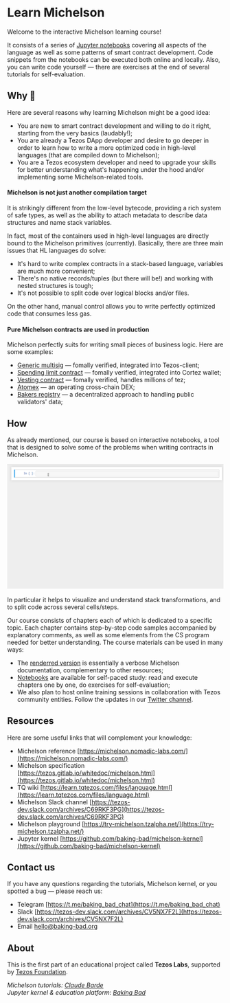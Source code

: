 # Learn Michelson
Welcome to the interactive Michelson learning course!   

It consists of a series of [Jupyter notebooks](https://jupyter.org/) covering all aspects of the language as well as some patterns of smart contract development. Code snippets from the notebooks can be executed both online and locally. Also, you can write code yourself — there are exercises at the end of several tutorials for self-evaluation.  

## Why 🤔
Here are several reasons why learning Michelson might be a good idea:
* You are new to smart contract development and willing to do it right, starting from the very basics (laudably!);
* You are already a Tezos DApp developer and desire to go deeper in order to learn how to write a more optimized code in high-level languages (that are compiled down to Michelson);
* You are a Tezos ecosystem developer and need to upgrade your skills for better understanding what's happening under the hood and/or implementing some Michelson-related tools.

#### Michelson is not just another compilation target
It is strikingly different from the low-level bytecode, providing a rich system of safe types, as well as the ability to attach metadata to describe data structures and name stack variables.  

In fact, most of the containers used in high-level languages are directly bound to the Michelson primitives (currently). Basically, there are three main issues that HL languages do solve:
* It's hard to write complex contracts in a stack-based language, variables are much more convenient;
* There's no native records/tuples (but there will be!) and working with nested structures is tough;
* It's not possible to split code over logical blocks and/or files.

On the other hand, manual control allows you to write perfectly optimized code that consumes less gas.

#### Pure Michelson contracts are used in production
Michelson perfectly suits for writing small pieces of business logic. Here are some examples:
* [Generic multisig](https://github.com/murbard/smart-contracts/blob/master/multisig/michelson/generic.tz) — fomally verified, integrated into Tezos-client;
* [Spending limit contract](https://blog.nomadic-labs.com/cortez-security-by-using-the-spending-limit-contract.html) — fomally verified, integrated into Cortez wallet;
* [Vesting contract](https://better-call.dev/mainnet/KT1PDAELuX7CypUHinUgFgGFskKs7ytwh5Vw/operations) — fomally verified, handles millions of tez;
* [Atomex](https://better-call.dev/mainnet/KT1VG2WtYdSWz5E7chTeAdDPZNy2MpP8pTfL/operations) — an operating cross-chain DEX;
* [Bakers registry](https://better-call.dev/mainnet/KT1ChNsEFxwyCbJyWGSL3KdjeXE28AY1Kaog/operations) — a decentralized approach to handling public validators' data;

## How 
As already mentioned, our course is based on interactive notebooks, a tool that is designed to solve some of the problems when writing contracts in Michelson.

![Michelson kernel](./.vuepress/public/kernel_intro.gif)

In particular it helps to visualize and understand stack transformations, and to split code across several cells/steps.  

Our course consists of chapters each of which is dedicated to a specific topic. Each chapter contains step-by-step code samples accompanied by explanatory comments, as well as some elements from the CS program needed for better understanding. The course materials can be used in many ways:
* The [renderred version](/introduction.html) is essentially a verbose Michelson documentation, complementary to other resources;
* [Notebooks](https://github.com/baking-bad/michelson-labs) are available for self-paced study: read and execute chapters one by one, do exercises for self-evaluation;
* We also plan to host online training sessions in collaboration with Tezos community entities. Follow the updates in our [Twitter channel](https://twitter.com/tezosbakingbad).

## Resources
Here are some useful links that will complement your knowledge:
* Michelson reference [https://michelson.nomadic-labs.com/](https://michelson.nomadic-labs.com/)
* Michelson specification [https://tezos.gitlab.io/whitedoc/michelson.html](https://tezos.gitlab.io/whitedoc/michelson.html)
* TQ wiki [https://learn.tqtezos.com/files/language.html](https://learn.tqtezos.com/files/language.html)
* Michelson Slack channel [https://tezos-dev.slack.com/archives/C69RKF3PG](https://tezos-dev.slack.com/archives/C69RKF3PG)
* Michelson playground [https://try-michelson.tzalpha.net/](https://try-michelson.tzalpha.net/)
* Jupyter kernel [https://github.com/baking-bad/michelson-kernel](https://github.com/baking-bad/michelson-kernel)

## Contact us
If you have any questions regarding the tutorials, Michelson kernel, or you spotted a bug — please reach us:
* Telegram [https://t.me/baking_bad_chat](https://t.me/baking_bad_chat)
* Slack [https://tezos-dev.slack.com/archives/CV5NX7F2L](https://tezos-dev.slack.com/archives/CV5NX7F2L)
* Email [hello@baking-bad.org](mailto://hello@baking-bad.org)

## About

This is the first part of an educational project called **Tezos Labs**, supported by [Tezos Foundation](https://tezos.foundation). 

*Michelson tutorials: [Claude Barde](https://twitter.com/claudebarde)*  
*Jupyter kernel & education platform: [Baking Bad](https://baking-bad.org/docs)*